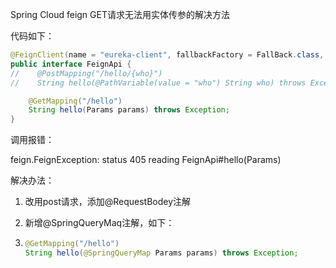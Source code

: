 Spring Cloud feign GET请求无法用实体传参的解决方法

代码如下：

```java
@FeignClient(name = "eureka-client", fallbackFactory = FallBack.class, decode404 = true, path = "/client")
public interface FeignApi {
//    @PostMapping("/hello/{who}")
//    String hello(@PathVariable(value = "who") String who) throws Exception;

    @GetMapping("/hello")
    String hello(Params params) throws Exception;
}
```

调用报错：

feign.FeignException: status 405 reading FeignApi#hello(Params)

解决办法：

1. 改用post请求，添加@RequestBodey注解

2. 新增@SpringQueryMaq注解，如下：

3. ```java
   @GetMapping("/hello")
   String hello(@SpringQueryMap Params params) throws Exception;
   ```

   